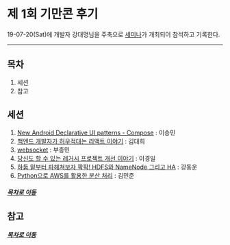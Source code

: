 제 1회 기만콘 후기
=====
19-07-20(Sat)에 개발자 강대명님을 주축으로 [세미나](http://www.fairbrite.com/DevStarLeague/events/12)가 개최되어 참석하고 기록한다.
- - -
## 목차
1. 세션
2. 참고

## 세션
1. [New Android Declarative UI patterns - Compose](https://github.com/nara1030/portfolio/blob/master/docs/seminar_list/reference/01_android_composer.pdf) : 이승민
2. [백엔드 개발자가 허우적대는 리액트 이야기](https://github.com/nara1030/portfolio/blob/master/docs/seminar_list/reference/02_react_begineer.pdf) : 김대희
3. [websocket](https://github.com/nara1030/portfolio/blob/master/docs/seminar_list/reference/04_websocket.pdf) : 부종민
4. [당신도 할 수 있는 레거시 프로젝트 개선 이야기](https://github.com/nara1030/portfolio/blob/master/docs/seminar_list/reference/05_legacy.pdf) : 이경일
5. [하둡 밑부터 파헤쳐보자 팍팍! HDFS와 NameNode 그리고 HA](https://github.com/nara1030/portfolio/blob/master/docs/seminar_list/reference/06_20190720.pptx) : 강동운
6. [Python으로 AWS를 활용한 분산 처리](https://github.com/nara1030/portfolio/blob/master/docs/seminar_list/reference/07_python_sns_aws.pdf) : 김민준

##### [목차로 이동](#목차)

## 참고

##### [목차로 이동](#목차)
